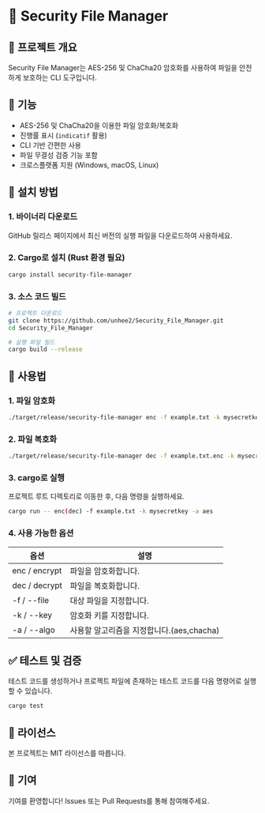 # 🔐 Security File Manager

## 📌 프로젝트 개요
Security File Manager는 AES-256 및 ChaCha20 암호화를 사용하여 파일을 안전하게 보호하는 CLI 도구입니다.

## 🚀 기능
- AES-256 및 ChaCha20을 이용한 파일 암호화/복호화
- 진행률 표시 (`indicatif` 활용)
- CLI 기반 간편한 사용
- 파일 무결성 검증 기능 포함
- 크로스플랫폼 지원 (Windows, macOS, Linux)

## 🔧 설치 방법

### 1. 바이너리 다운로드
GitHub 릴리스 페이지에서 최신 버전의 실행 파일을 다운로드하여 사용하세요.

### 2. Cargo로 설치 (Rust 환경 필요)

```sh
cargo install security-file-manager
```
### 3. 소스 코드 빌드
```sh
# 프로젝트 다운로드
git clone https://github.com/unhee2/Security_File_Manager.git
cd Security_File_Manager

# 실행 파일 빌드
cargo build --release
```

## 📖 사용법

### 1. 파일 암호화
```sh
./target/release/security-file-manager enc -f example.txt -k mysecretkey -a aes
```
### 2. 파일 복호화
```sh
./target/release/security-file-manager dec -f example.txt.enc -k mysecretkey -a aes
```
### 3. cargo로 실행
프로젝트 루트 디렉토리로 이동한 후, 다음 명령을 실행하세요.
```sh
cargo run -- enc(dec) -f example.txt -k mysecretkey -a aes
```
### 4. 사용 가능한 옵션
|옵션|설명|
|-----|-----|
|enc / encrypt|파일을 암호화합니다.|
|dec / decrypt|파일을 복호화합니다.|
|-f / --file|대상 파일을 지정합니다.|
|-k / --key|암호화 키를 지정합니다.|
|-a / --algo|사용할 알고리즘을 지정합니다.(aes,chacha)|

## ✅ 테스트 및 검증
테스트 코드를 생성하거나 프로젝트 파일에 존재하는 테스트 코드를 다음 명령어로 실행할 수 있습니다.
```sh
cargo test
```
## 📜 라이선스
본 프로젝트는 MIT 라이선스를 따릅니다.

## 🤝 기여
기여를 환영합니다! Issues 또는 Pull Requests를 통해 참여해주세요.
